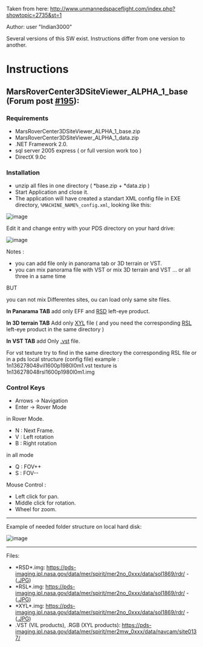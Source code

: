 Taken from here:  http://www.unmannedspaceflight.com/index.php?showtopic=2735&st=1

Author: user "Indian3000"

Several versions of this SW exist. Instructions differ from one version to another.

# Instructions

## MarsRoverCenter3DSiteViewer_ALPHA_1_base (Forum post [#195](http://www.unmannedspaceflight.com/index.php?showtopic=2735&view=findpost&p=85129)):

### Requirements

- MarsRoverCenter3DSiteViewer_ALPHA_1_base.zip 
- MarsRoverCenter3DSiteViewer_ALPHA_1_data.zip
- .NET Framework 2.0.
- sql server 2005 express ( or full version work too )
- DirectX 9.0c

### Installation

- unzip all files in one directory ( *base.zip + *data.zip )
- Start Application and close it.
- The application will have created a standart XML config file in EXE directory,  `%MACHINE_NAME%_config.xml`, looking like this:

![image](https://user-images.githubusercontent.com/1620953/175523761-c23ccf9a-1c19-4692-8138-a1051700fb9e.png)

Edit it and change entry with your PDS directory on your hard drive:

![image](https://user-images.githubusercontent.com/1620953/175523809-cc79f0b6-e14e-495b-af7a-3b3cec3a840f.png)

Notes :

 - you can add file only in panorama tab or 3D terrain or VST.
 - you can mix panorama file with VST or mix 3D terrain and VST ... or all three in a same time

BUT

you can not mix Differentes sites, ou can load only same site files. 

**In Panarama TAB**
add only EFF and [RSD](https://pds-imaging.jpl.nasa.gov/data/mer/spirit/mer2no_0xxx/data/sol1869/rdr/) left-eye product.

**In 3D terrain TAB**
Add only  [XYL](https://pds-imaging.jpl.nasa.gov/data/mer/spirit/mer2no_0xxx/data/sol1869/rdr/) file ( and you need the corresponding [RSL](https://pds-imaging.jpl.nasa.gov/data/mer/spirit/mer2no_0xxx/data/sol1869/rdr/) left-eye product in the same directory )

**In VST TAB**
add Only [.vst](https://pds-imaging.jpl.nasa.gov/data/mer/spirit/mer2mw_0xxx/data/navcam/site0137/) file.

For vst texture  try to find in the same directory the corresponding RSL file or in a pds local structure (config file)
example : 1n136278048vil1600p1980l0m1.vst texture is 1n136278048rsl1600p1980l0m1.img

### Control Keys
- Arrows -> Navigation
- Enter -> Rover Mode

in Rover Mode.
- N : Next Frame.
- V : Left rotation
- B : Right rotation

in all mode
- Q : FOV++
- S : FOV--

Mouse Control :
- Left click for pan.
- Middle click for rotation.
- Wheel for zoom.

--------

Example of needed folder structure on local hard disk:

![image](https://user-images.githubusercontent.com/1620953/175525936-4364d299-26e5-43fe-969e-3988ecd14f7c.png)

-----------------

Files:
 - \*RSD\*.img: https://pds-imaging.jpl.nasa.gov/data/mer/spirit/mer2no_0xxx/data/sol1869/rdr/ -  ([.JPG](https://pds-imaging.jpl.nasa.gov/data/mer/spirit/mer2no_0xxx/browse/sol1869/rdr/))
 - \*RSL\*.img: https://pds-imaging.jpl.nasa.gov/data/mer/spirit/mer2no_0xxx/data/sol1869/rdr/ - ([.JPG](https://pds-imaging.jpl.nasa.gov/data/mer/spirit/mer2no_0xxx/browse/sol1869/rdr/))
 - \*XYL\*.img: https://pds-imaging.jpl.nasa.gov/data/mer/spirit/mer2no_0xxx/data/sol1869/rdr/ - ([.JPG](https://pds-imaging.jpl.nasa.gov/data/mer/spirit/mer2no_0xxx/browse/sol1869/rdr/))
 - .VST (VIL products), .RGB (XYL products): https://pds-imaging.jpl.nasa.gov/data/mer/spirit/mer2mw_0xxx/data/navcam/site0137/

